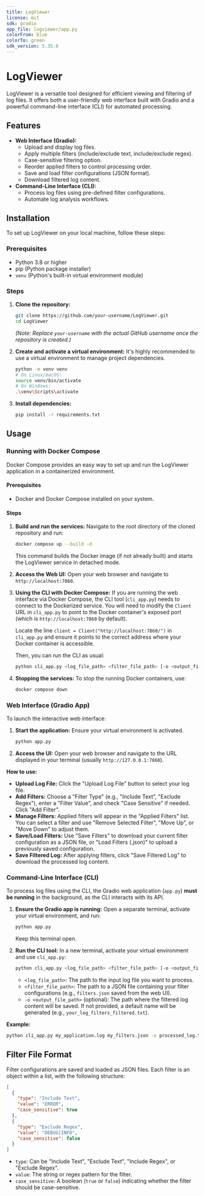 ```yaml
---
title: LogViewer
license: mit
sdk: gradio
app_file: logviewer/app.py
colorFrom: blue
colorTo: green
sdk_version: 5.35.0
---
```


# LogViewer

LogViewer is a versatile tool designed for efficient viewing and filtering of log files. It offers both a user-friendly web interface built with Gradio and a powerful command-line interface (CLI) for automated processing.

## Features

*   **Web Interface (Gradio):**
    *   Upload and display log files.
    *   Apply multiple filters (include/exclude text, include/exclude regex).
    *   Case-sensitive filtering option.
    *   Reorder applied filters to control processing order.
    *   Save and load filter configurations (JSON format).
    *   Download filtered log content.
*   **Command-Line Interface (CLI):**
    *   Process log files using pre-defined filter configurations.
    *   Automate log analysis workflows.

## Installation

To set up LogViewer on your local machine, follow these steps:

### Prerequisites

*   Python 3.8 or higher
*   pip (Python package installer)
*   `venv` (Python's built-in virtual environment module)

### Steps

1.  **Clone the repository:**
    ```bash
    git clone https://github.com/your-username/LogViewer.git
    cd LogViewer
    ```
    *(Note: Replace `your-username` with the actual GitHub username once the repository is created.)*

2.  **Create and activate a virtual environment:**
    It's highly recommended to use a virtual environment to manage project dependencies.
    ```bash
    python -m venv venv
    # On Linux/macOS:
    source venv/bin/activate
    # On Windows:
    .\venv\Scripts\activate
    ```

3.  **Install dependencies:**
    ```bash
    pip install -r requirements.txt
    ```

## Usage

### Running with Docker Compose

Docker Compose provides an easy way to set up and run the LogViewer application in a containerized environment.

#### Prerequisites

*   Docker and Docker Compose installed on your system.

#### Steps

1.  **Build and run the services:**
    Navigate to the root directory of the cloned repository and run:
    ```bash
    docker compose up --build -d
    ```
    This command builds the Docker image (if not already built) and starts the LogViewer service in detached mode.

2.  **Access the Web UI:**
    Open your web browser and navigate to `http://localhost:7860`.

3.  **Using the CLI with Docker Compose:**
    If you are running the web interface via Docker Compose, the CLI tool (`cli_app.py`) needs to connect to the Dockerized service. You will need to modify the `Client` URL in `cli_app.py` to point to the Docker container's exposed port (which is `http://localhost:7860` by default).

    Locate the line `client = Client("http://localhost:7860/")` in `cli_app.py` and ensure it points to the correct address where your Docker container is accessible.

    Then, you can run the CLI as usual:
    ```bash
    python cli_app.py <log_file_path> <filter_file_path> [-o <output_file_path>]
    ```

4.  **Stopping the services:**
    To stop the running Docker containers, use:
    ```bash
    docker compose down
    ```

### Web Interface (Gradio App)

To launch the interactive web interface:

1.  **Start the application:**
    Ensure your virtual environment is activated.
    ```bash
    python app.py
    ```
2.  **Access the UI:**
    Open your web browser and navigate to the URL displayed in your terminal (usually `http://127.0.0.1:7860`).

**How to use:**
*   **Upload Log File:** Click the "Upload Log File" button to select your log file.
*   **Add Filters:** Choose a "Filter Type" (e.g., "Include Text", "Exclude Regex"), enter a "Filter Value", and check "Case Sensitive" if needed. Click "Add Filter".
*   **Manage Filters:** Applied filters will appear in the "Applied Filters" list. You can select a filter and use "Remove Selected Filter", "Move Up", or "Move Down" to adjust them.
*   **Save/Load Filters:** Use "Save Filters" to download your current filter configuration as a JSON file, or "Load Filters (.json)" to upload a previously saved configuration.
*   **Save Filtered Log:** After applying filters, click "Save Filtered Log" to download the processed log content.

### Command-Line Interface (CLI)

To process log files using the CLI, the Gradio web application (`app.py`) **must be running** in the background, as the CLI interacts with its API.

1.  **Ensure the Gradio app is running:**
    Open a separate terminal, activate your virtual environment, and run:
    ```bash
    python app.py
    ```
    Keep this terminal open.

2.  **Run the CLI tool:**
    In a new terminal, activate your virtual environment and use `cli_app.py`:
    ```bash
    python cli_app.py <log_file_path> <filter_file_path> [-o <output_file_path>]
    ```
    *   `<log_file_path>`: The path to the input log file you want to process.
    *   `<filter_file_path>`: The path to a JSON file containing your filter configurations (e.g., `filters.json` saved from the web UI).
    *   `-o <output_file_path>` (optional): The path where the filtered log content will be saved. If not provided, a default name will be generated (e.g., `your_log_filters_filtered.txt`).

**Example:**

```bash
python cli_app.py my_application.log my_filters.json -o processed_log.txt
```

## Filter File Format

Filter configurations are saved and loaded as JSON files. Each filter is an object within a list, with the following structure:

```json
[
  {
    "type": "Include Text",
    "value": "ERROR",
    "case_sensitive": true
  },
  {
    "type": "Exclude Regex",
    "value": "DEBUG|INFO",
    "case_sensitive": false
  }
]
```

*   `type`: Can be "Include Text", "Exclude Text", "Include Regex", or "Exclude Regex".
*   `value`: The string or regex pattern for the filter.
*   `case_sensitive`: A boolean (`true` or `false`) indicating whether the filter should be case-sensitive.